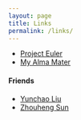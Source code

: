 ```yaml
---
layout: page
title: Links
permalink: /links/
---
```



- [Project Euler](https://projecteuler.net/)
- [My Alma Mater](http://www.ucla.edu/)

#### Friends

- [Yunchao Liu](http://yunchaoliu.xyz/wordpress/)
- [Zhouheng Sun](http://onionhoney.github.io/)
